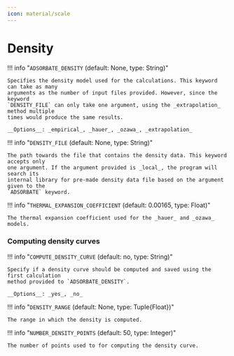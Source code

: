 ```yaml
---
icon: material/scale
---
```


# Density

!!! info "`ADSORBATE_DENSITY` (default: None, type: String)"

    Specifies the density model used for the calculations. This keyword can take as many 
    arguments as the number of input files provided. However, since the keyword 
    `DENSITY_FILE` can only take one argument, using the _extrapolation_ method multiple 
    times would produce the same results. 

    __Options__: _empirical_, _hauer_, _ozawa_, _extrapolation_


!!! info "`DENSITY_FILE` (default: None, type: String)"
 
    The path towards the file that contains the density data. This keyword accepts only 
    one argument. If the argument provided is _local_, the program will search its 
    internal library for pre-made density data file based on the argument given to the 
    `ADSORBATE` keyword. 


!!! info "`THERMAL_EXPANSION_COEFFICIENT` (default: 0.00165, type: Float)"

    The thermal expansion coefficient used for the _hauer_ and _ozawa_ models.


### Computing density curves

!!! info "`COMPUTE_DENSITY_CURVE` (default: no, type: String)"
    
    Specify if a density curve should be computed and saved using the first calculation 
    method provided to `ADSORBATE_DENSITY`.

    __Options__: _yes_, _no_


!!! info "`DENSITY_RANGE` (default: None, type: Tuple{Float})"

    The range in which the density is computed.


!!! info "`NUMBER_DENSITY_POINTS` (default: 50, type: Integer)"
    
    The number of points used to for computing the density curve.
